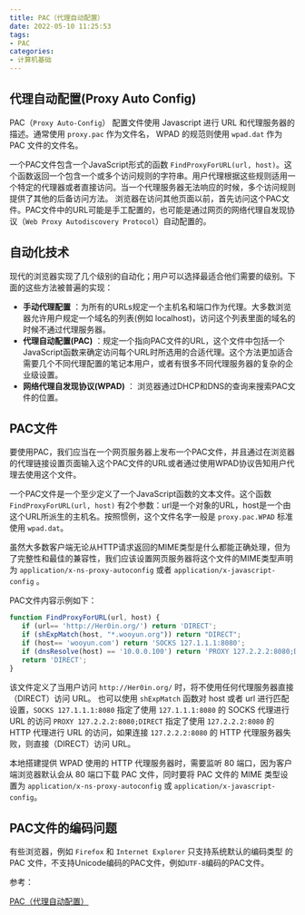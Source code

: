 ```yaml
---
title: PAC（代理自动配置）
date: 2022-05-10 11:25:53
tags:
- PAC
categories:
- 计算机基础
---
```


## 代理自动配置(Proxy Auto Config)

PAC（`Proxy Auto-Config`） 配置文件使用 Javascript 进行 URL 和代理服务器的描述。通常使用 `proxy.pac` 作为文件名， WPAD 的规范则使用 `wpad.dat` 作为 PAC 文件的文件名。

一个PAC文件包含一个JavaScript形式的函数 `FindProxyForURL(url, host)`。这个函数返回一个包含一个或多个访问规则的字符串。用户代理根据这些规则适用一个特定的代理器或者直接访问。当一个代理服务器无法响应的时候，多个访问规则提供了其他的后备访问方法。 浏览器在访问其他页面以前，首先访问这个PAC文件。PAC文件中的URL可能是手工配置的，也可能是通过网页的网络代理自发现协议（`Web Proxy Autodiscovery Protocol`）自动配置的。

## 自动化技术

现代的浏览器实现了几个级别的自动化；用户可以选择最适合他们需要的级别。下面的这些方法被普遍的实现：

* **手动代理配置** ：为所有的URLs规定一个主机名和端口作为代理。大多数浏览器允许用户规定一个域名的列表(例如 localhost)，访问这个列表里面的域名的时候不通过代理服务器。
* **代理自动配置(PAC)** ：规定一个指向PAC文件的URL，这个文件中包括一个JavaScript函数来确定访问每个URL时所选用的合适代理。这个方法更加适合需要几个不同代理配置的笔记本用户，或者有很多不同代理服务器的复杂的企业级设置。
* **网络代理自发现协议(WPAD)** ： 浏览器通过DHCP和DNS的查询来搜索PAC文件的位置。

<!--more-->
## PAC文件

要使用PAC，我们应当在一个网页服务器上发布一个PAC文件，并且通过在浏览器的代理链接设置页面输入这个PAC文件的URL或者通过使用WPAD协议告知用户代理去使用这个文件。

一个PAC文件是一个至少定义了一个JavaScript函数的文本文件。这个函数 `FindProxyForURL(url, host)` 有2个参数：url是一个对象的URL，host是一个由这个URL所派生的主机名。按照惯例，这个文件名字一般是 `proxy.pac.WPAD` 标准使用 `wpad.dat`。

虽然大多数客户端无论从HTTP请求返回的MIME类型是什么都能正确处理，但为了完整性和最佳的兼容性，我们应该设置网页服务器将这个文件的MIME类型声明为 `application/x-ns-proxy-autoconfig` 或者 `application/x-javascript-config` 。

PAC文件内容示例如下：

```js
function FindProxyForURL(url, host) {
   if (url== 'http://Her0in.org/') return 'DIRECT';
   if (shExpMatch(host, "*.wooyun.org")) return "DIRECT";
   if (host== 'wooyun.com') return 'SOCKS 127.1.1.1:8080';
   if (dnsResolve(host) == '10.0.0.100') return 'PROXY 127.2.2.2:8080;DIRECT';
   return 'DIRECT';
}
```

该文件定义了当用户访问 `http://Her0in.org/` 时，将不使用任何代理服务器直接（DIRECT）访问 URL。
也可以使用 `shExpMatch` 函数对 host 或者 url 进行匹配设置，`SOCKS 127.1.1.1:8080` 指定了使用 `127.1.1.1:8080` 的 SOCKS 代理进行 URL 的访问
`PROXY 127.2.2.2:8080;DIRECT` 指定了使用 `127.2.2.2:8080` 的 HTTP 代理进行 URL 的访问，如果连接 `127.2.2.2:8080` 的 HTTP 代理服务器失败，则直接（DIRECT）访问 URL。

本地搭建提供 WPAD 使用的 HTTP 代理服务器时，需要监听 80 端口，因为客户端浏览器默认会从 80 端口下载 PAC 文件，同时要将 PAC 文件的 MIME 类型设置为 `application/x-ns-proxy-autoconfig` 或 `application/x-javascript-config`。

## PAC文件的编码问题

有些浏览器，例如 `Firefox` 和 `Internet Explorer` 只支持系统默认的编码类型 的 PAC 文件，不支持Unicode编码的PAC文件，例如`UTF-8`编码的PAC文件。

参考：

[PAC（代理自动配置）](https://baike.baidu.com/item/PAC/16292100)